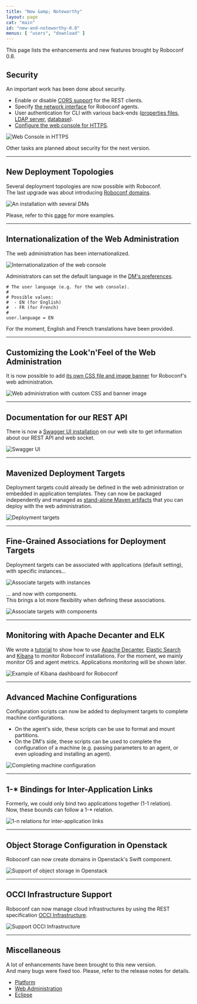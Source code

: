 ```yaml
---
title: "New &amp; Noteworthy"
layout: page
cat: "main"
id: "new-and-noteworthy-0.8"
menus: [ "users", "download" ]
---
```


This page lists the enhancements and new features brought by Roboconf 0.8.


## Security

An important work has been done about security.

* Enable or disable [CORS support](../user-guide-0.8/security-and-cors.html) for the REST clients.
* Specify [the network interface](../user-guide-0.8/security-and-agents.html) for Roboconf agents.
* User authentication for CLI with various back-ends
([properties files](../user-guide-0.8/security-and-authentication-with-properties-files.html),
[LDAP server](../user-guide-0.8/security-and-authentication-with-a-ldap-server.html),
[database](../user-guide-0.8/security-and-authentication-with-a-database.html)).
* [Configure the web console for HTTPS](../user-guide-0.8/security-and-https-console.html).

<img src="/resources/img/nn-0.8-web-console-in-https.png" alt="Web Console in HTTPS" class="gs" />

Other tasks are planned about security for the next version.
<br />
<div><hr class="darker" /></div>


## New Deployment Topologies

Several deployment topologies are now possible with Roboconf.  
The last upgrade was about introducing [Roboconf domains](../user-guide-0.8/roboconf-domains.html).

<img src="/resources/img/nn-0.8-en-roboconf-domains--same-messaging.png" alt="An installation with several DMs" class="gs" />

Please, refer to this [page](../user-guide-0.8/roboconf-domains.html) for more examples.
<br />

<div><hr class="darker" /></div>


## Internationalization of the Web Administration

The web administration has been internationalized.  

<img src="/resources/img/nn-0.8-i18n.png" alt="Internationalization of the web console" class="gs" />

Administrators can set the default language in the [DM's preferences](../user-guide-0.8/roboconf-preferences.html).

```properties
# The user language (e.g. for the web console).
#
# Possible values:
#  - EN (for English)
#  - FR (for French)
#
user.language = EN
```

For the moment, English and French translations have been provided.
<div><hr class="darker" /></div>


## Customizing the Look'n'Feel of the Web Administration

It is now possible to add
[its own CSS file and image banner](../user-guide-snapshot/customizing-the-web-administration-look-n-feel.html)
for Roboconf's web administration.

<img src="/resources/img/nn-0.8-customizing-the-web-administration.png" alt="Web administration with custom CSS and banner image" class="gs" />
<div><hr class="darker" /></div>


## Documentation for our REST API

There is now a [Swagger UI installation](../developer-guide/rest-api.html) on our web site to get information
about our REST API and web socket.

<img src="/resources/img/nn-0.8-swagger-ui-for-roboconf.png" alt="Swagger UI" class="gs" />
<div><hr class="darker" /></div>


## Mavenized Deployment Targets

Deployment targets could already be defined in the web administration or embedded
in application templates. They can now be packaged independently and managed as
[stand-alone Maven artifacts](http://localhost:4000/en/user-guide-snapshot/maven-plugin-for-targets.html)
that you can deploy with the web administration.

<img src="/resources/img/nn-0.8-targets-upload.png" alt="Deployment targets" class="gs" />
<div><hr class="darker" /></div>


## Fine-Grained Associations for Deployment Targets

Deployment targets can be associated with applications (default setting),
with specific instances...

<img src="/resources/img/nn-0.8-fine-grained-associations-for-targets-2.png" alt="Associate targets with instances" class="gs" />

...  and now with components.  
This brings a lot more flexibility when defining these associations.

<img src="/resources/img/nn-0.8-fine-grained-associations-for-targets-1.png" alt="Associate targets with components" class="gs" />
<div><hr class="darker" /></div>


## Monitoring with Apache Decanter and ELK

We wrote a [tutorial](../user-guide-snapshot/tutorial-monitoring-roboconf-with-apache-decanter.html)
to show how to use [Apache Decanter](https://karaf.apache.org/manual/decanter/latest-1/),
[Elastic Search](https://www.elastic.co) and [Kibana](https://www.elastic.co/products/kibana)
to monitor Roboconf installations. For the moment, we mainly monitor
OS and agent metrics. Applications monitoring will be shown later.

<img src="/resources/img/nn-0.8-kibana-dashboard-example.png" alt="Example of Kibana dashboard for Roboconf" class="gs" />
<div><hr class="darker" /></div>


## Advanced Machine Configurations

Configuration scripts can now be added to deployment targets to complete machine configurations.

* On the agent's side, these scripts can be use to format and mount partitions.
* On the DM's side, these scripts can be used to complete the configuration
of a machine (e.g. passing parameters to an agent, or even uploading and installing an agent).

<img src="/resources/img/nn-0.8-advanced-machine-configurations.png" alt="Completing machine configuration" class="gs" />
<div><hr class="darker" /></div>


## 1-\* Bindings for Inter-Application Links

Formerly, we could only bind two applications together (1-1 relation).  
Now, these bounds can follow a 1-* relation.

<img src="/resources/img/nn-0.8-multi-bindings.png" alt="1-n relations for inter-application links" class="gs" />
<div><hr class="darker" /></div>


## Object Storage Configuration in Openstack

Roboconf can now create domains in Openstack's Swift component.

<img src="/resources/img/openstack.jpg" alt="Support of object storage in Openstack" class="gs" />
<div><hr class="darker" /></div>


## OCCI Infrastructure Support

Roboconf can now manage cloud infrastructures by using the REST specification
[OCCI Infrastructure](http://occi-wg.org/about/specification/).

<img src="/resources/img/nn-0.8-occi-support.png" alt="Support OCCI Infrastructure" class="gs" />
<div><hr class="darker" /></div>


## Miscellaneous

A lot of enhancements have been brought to this new version.  
And many bugs were fixed too. Please, refer to the release notes for details.

* [Platform](https://github.com/roboconf/roboconf-platform/issues?utf8=%E2%9C%93&q=milestone%3A0.8)
* [Web Administration](https://github.com/roboconf/roboconf-web-administration/issues?utf8=%E2%9C%93&q=milestone%3A0.8)
* [Eclipse](https://github.com/roboconf/roboconf-eclipse/issues?q=milestone%3A0.8)
